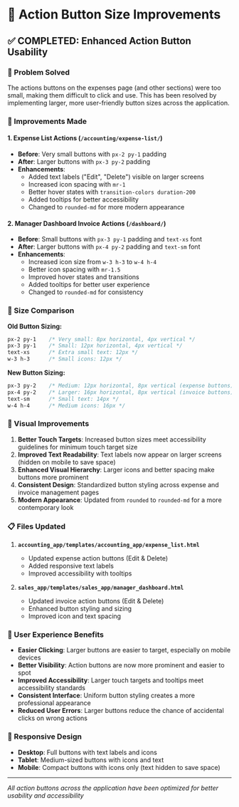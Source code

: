 # 🔧 Action Button Size Improvements

## ✅ COMPLETED: Enhanced Action Button Usability

### 🎯 Problem Solved
The actions buttons on the expenses page (and other sections) were too small, making them difficult to click and use. This has been resolved by implementing larger, more user-friendly button sizes across the application.

### 🔧 Improvements Made

#### 1. Expense List Actions (`/accounting/expense-list/`)
- **Before**: Very small buttons with `px-2 py-1` padding
- **After**: Larger buttons with `px-3 py-2` padding
- **Enhancements**:
  - Added text labels ("Edit", "Delete") visible on larger screens
  - Increased icon spacing with `mr-1`
  - Better hover states with `transition-colors duration-200`
  - Added tooltips for better accessibility
  - Changed to `rounded-md` for more modern appearance

#### 2. Manager Dashboard Invoice Actions (`/dashboard/`)
- **Before**: Small buttons with `px-3 py-1` padding and `text-xs` font
- **After**: Larger buttons with `px-4 py-2` padding and `text-sm` font
- **Enhancements**:
  - Increased icon size from `w-3 h-3` to `w-4 h-4`
  - Better icon spacing with `mr-1.5`
  - Improved hover states and transitions
  - Added tooltips for better user experience
  - Changed to `rounded-md` for consistency

### 📏 Size Comparison

**Old Button Sizing:**
```css
px-2 py-1    /* Very small: 8px horizontal, 4px vertical */
px-3 py-1    /* Small: 12px horizontal, 4px vertical */
text-xs      /* Extra small text: 12px */
w-3 h-3      /* Small icons: 12px */
```

**New Button Sizing:**
```css
px-3 py-2    /* Medium: 12px horizontal, 8px vertical (expense buttons) */
px-4 py-2    /* Larger: 16px horizontal, 8px vertical (invoice buttons) */
text-sm      /* Small text: 14px */
w-4 h-4      /* Medium icons: 16px */
```

### 🎨 Visual Improvements

1. **Better Touch Targets**: Increased button sizes meet accessibility guidelines for minimum touch target size
2. **Improved Text Readability**: Text labels now appear on larger screens (hidden on mobile to save space)
3. **Enhanced Visual Hierarchy**: Larger icons and better spacing make buttons more prominent
4. **Consistent Design**: Standardized button styling across expense and invoice management pages
5. **Modern Appearance**: Updated from `rounded` to `rounded-md` for a more contemporary look

### 📋 Files Updated

1. **`accounting_app/templates/accounting_app/expense_list.html`**
   - Updated expense action buttons (Edit & Delete)
   - Added responsive text labels
   - Improved accessibility with tooltips

2. **`sales_app/templates/sales_app/manager_dashboard.html`**
   - Updated invoice action buttons (Edit & Delete)
   - Enhanced button styling and sizing
   - Improved icon and text spacing

### 🚀 User Experience Benefits

- **Easier Clicking**: Larger buttons are easier to target, especially on mobile devices
- **Better Visibility**: Action buttons are now more prominent and easier to spot
- **Improved Accessibility**: Larger touch targets and tooltips meet accessibility standards
- **Consistent Interface**: Uniform button styling creates a more professional appearance
- **Reduced User Errors**: Larger buttons reduce the chance of accidental clicks on wrong actions

### 📱 Responsive Design

- **Desktop**: Full buttons with text labels and icons
- **Tablet**: Medium-sized buttons with icons and text
- **Mobile**: Compact buttons with icons only (text hidden to save space)

---
*All action buttons across the application have been optimized for better usability and accessibility*
